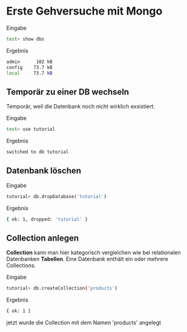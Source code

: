 # Erste Gehversuche mit Mongo

Eingabe
```bash
test> show dbs
```
Ergebnis
```bash
admin      102 kB
config    73.7 kB
local     73.7 kB
```
## Temporär zu einer DB wechseln
Temporär, weil die Datenbank noch nicht wirklich exsistiert.

Eingabe
```bash
test> use tutorial
```
Ergebnis
```bash
switched to db tutorial
```
## Datenbank löschen
Eingabe
```bash
tutorial> db.dropDatabase('tutorial')
```
Ergebnis
```bash
{ ok: 1, dropped: 'tutorial' }
```

## Collection anlegen
**Collection** kann man hier kategorisch vergleichen wie bei relationalen Datenbanken **Tabellen**.
Eine Datenbank enthält ein oder mehrere Collections.

Eingabe
```bash
tutorial> db.createCollection('products')
```
Ergebnis
```bash
{ ok: 1 }
```
jetzt wurde die Collection mit dem Namen 'products' angelegt